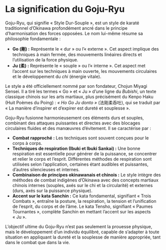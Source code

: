 # La signification du Goju-Ryu

Goju-Ryu, qui signifie « Style Dur-Souple », est un style de karaté traditionnel d’Okinawa profondément ancré dans le principe d’harmonisation des forces opposées. Le nom lui-même résume sa philosophie fondamentale :

*   **Go (剛) :** Représente le « dur » ou l’« externe ». Cet aspect implique des techniques à main fermée, des mouvements linéaires directs et l’utilisation de la force physique.
*   **Ju (柔) :** Représente le « souple » ou l’« interne ». Cet aspect met l’accent sur les techniques à main ouverte, les mouvements circulaires et le développement du *chi* (énergie vitale).

Le style a été officiellement nommé par son fondateur, Chojun Miyagi Sensei. Il a tiré les termes « Go » et « Ju » d’une ligne du *Bubishi*, un texte classique chinois sur les arts martiaux, plus précisément du Kenpo Haku (Huit Poèmes du Poing) : *« Ho Go Ju donto »* (法剛柔呑吐), qui se traduit par « La manière d’inspirer et d’expirer est dureté et souplesse ».

Goju-Ryu fusionne harmonieusement ces éléments durs et souples, combinant des attaques puissantes et directes avec des blocages circulaires fluides et des manœuvres d’évitement. Il se caractérise par :

*   **Combat rapproché :** Les techniques sont souvent conçues pour le corps à corps.
*   **Techniques de respiration (Ibuki et Ibuki Sankai) :** Une bonne respiration est essentielle pour générer de la puissance, se concentrer et relier le corps et l’esprit. Différentes méthodes de respiration sont utilisées selon l’application, certaines étant audibles et puissantes, d’autres silencieuses et internes.
*   **Combinaison de principes okinawanais et chinois :** Le style intègre des méthodes de combat indigènes d’Okinawa avec des concepts martiaux chinois internes (souples, axés sur le chi et la circularité) et externes (durs, axés sur la puissance physique).
*   **Accent sur le kata Sanchin :** Ce kata fondamental, signifiant « Trois Combats », entraîne la posture, la respiration, la tension et l’unification de l’esprit, du corps et de l’âme. Le kata Tensho, signifiant « Paumes Tournantes », complète Sanchin en mettant l’accent sur les aspects « Ju ».

L’objectif ultime du Goju-Ryu n’est pas seulement la prouesse physique, mais le développement d’un individu équilibré, capable de s’adapter à toute situation en appliquant la dureté et la souplesse de manière appropriée, tant dans le combat que dans la vie. 